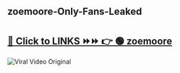 
 ## zoemoore-Only-Fans-Leaked

# <h2><a href="https://clipsfans.com/zoemoore&ref=git">🔗 Click to LINKS ⏩⏩ 👉 🟢 zoemoore </a></h2>

<a href="https://clipsfans.com/zoemoore&ref=git" rel="nofollow" data-target="animated-image.originalLink"><img src="https://i.ibb.co.com/xMMVF88/686577567.gif" alt="Viral Video Original" style="max-width: 100%; display: inline-block;" data-target="animated-image.originalImage"></a>
